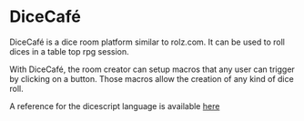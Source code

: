 # DiceCafé

DiceCafé is a dice room platform similar to rolz.com. It can be used to roll
dices in a table top rpg session.

With DiceCafé, the room creator can setup macros that any user can trigger by
clicking on a button. Those macros allow the creation of any kind of dice roll.

A reference for the dicescript language is available [here](dicescript_reference.md)
